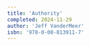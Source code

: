 ```yaml
---
title: 'Authority'
completed: 2024-11-29
author: 'Jeff VanderMeer'
isbn: '978-0-00-813911-7'
---
```

